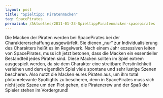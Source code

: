 ```yaml
---
layout: post
title: "Spieltipp: Piratenmacken"
tag: SpacePirates
permalink: /Aktuelles/2011-01-23-SpieltippPiratenmacken-spacepirates
---
```


Die Macken der Piraten werden bei SpacePirates bei der Charaktererschaffung ausgewürfelt. Sie dienen &bdquo;nur&ldquo; zur Individualisierung des Charakters heißt es im Regelwerk. Nach einem Jahr exzessiven leiten von SpacePirates, muss ich jetzt betonen, dass die Macken ein essentieller Bestandteil jedes Piraten sind. Diese Macken sollten im Spiel extrem ausgespielt werden, da sie dem Charakter eine streitbare Persönlichkeit verleihen und dem eigentlich Spiel viele spontane und sehr lustige Szenen bescheren. Also nutzt die Macken eures Piraten aus, um ihm total plotunrelevante Spotlights zu bescheren, denn in SpacePirates muss sich nicht jede Szene um den Plot gehen, die Piratencrew und der Spaß der Spieler stehen im Vordergrund!


